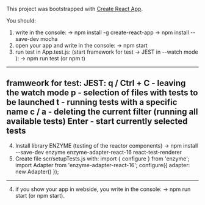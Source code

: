 This project was bootstrapped with [Create React App](https://github.com/facebookincubator/create-react-app).

You should:
1. write in the console:
-> npm install -g create-react-app
-> npm install --save-dev mocha 
2. open your app and write in the console:
-> npm start
3. run test in App.test.js:
(start framework for test -> JEST in --watch mode ):
-> npm run test (or npm t)
--------------------------------------------------------------------------------
framweork for test: JEST:
q / Ctrl + C - leaving the watch mode
p - selection of files with tests to be launched
t - running tests with a specific name
c / a - deleting the current filter (running all available tests)
Enter - start currently selected tests
--------------------------------------------------------------------------------
4. Install library ENZYME (testing of the reactor components)
-> npm install --save-dev enzyme enzyme-adapter-react-16 react-test-renderer
5. Create file scr/setupTests.js with:
import { configure } from 'enzyme';
import Adapter from 'enzyme-adapter-react-16';
configure({ adapter: new Adapter() });
--------------------------------------------------------------------------------
4. if you show your app in webside, you write in the console:
-> npm run start (or npm start).
